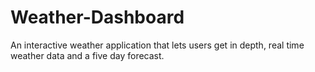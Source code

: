 # Weather-Dashboard
An interactive weather application that lets users get in depth, real time weather data and a five day forecast.
